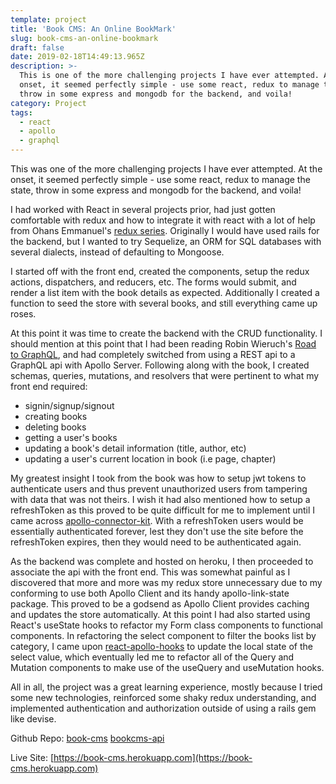 ```yaml
---
template: project
title: 'Book CMS: An Online BookMark'
slug: book-cms-an-online-bookmark
draft: false
date: 2019-02-18T14:49:13.965Z
description: >-
  This is one of the more challenging projects I have ever attempted. At the
  onset, it seemed perfectly simple - use some react, redux to manage the state,
  throw in some express and mongodb for the backend, and voila!
category: Project
tags:
  - react
  - apollo
  - graphql
---
```

This was one of the more challenging projects I have ever attempted. At the onset, it seemed perfectly simple - use some react, redux to manage the state, throw in some express and mongodb for the backend, and voila!

I had worked with React in several projects prior, had just gotten comfortable with redux and how to integrate it with react with a lot of help from Ohans Emmanuel's [redux series](https://thereduxjsbooks.com/). Originally I would have used rails for the backend, but I wanted to try Sequelize, an ORM for SQL databases with several dialects, instead of defaulting to Mongoose.

I started off with the front end, created the components, setup the redux actions, dispatchers, and reducers, etc. The forms would submit, and render a list item with the book details as expected. Additionally I created a function to seed the store with several books, and still everything came up roses.

At this point it was time to create the backend with the CRUD functionality. I should mention at this point that I had been reading Robin Wieruch's [Road to GraphQL](https://roadtoreact.com/course-details?courseId=THE_ROAD_TO_GRAPHQL), and had completely switched from using a REST api to a GraphQL api with Apollo Server. Following along with the book, I created schemas, queries, mutations, and resolvers that were pertinent to what my front end required:


- signin/signup/signout
- creating books
- deleting books
- getting a user's books
- updating a book's detail information (title, author, etc)
- updating a user's current location in book (i.e page, chapter)

My greatest insight I took from the book was how to setup jwt tokens to authenticate users and thus prevent unauthorized users from tampering with data that was not theirs. I wish it had also mentioned how to setup a refreshToken as this proved to be quite difficult for me to implement until I came across [apollo-connector-kit](https://github.com/ecerroni/apollo-connector-kit). With a refreshToken users would be essentially authenticated forever, lest they don't use the site before the refreshToken expires, then they would need to be authenticated again.

As the backend was complete and hosted on heroku, I then proceeded to associate the api with the front end. This was somewhat painful as I discovered that more and more was my redux store unnecessary due to my conforming to use both Apollo Client and its handy apollo-link-state package. This proved to be a godsend as Apollo Client provides caching and updates the store automatically. At this point I had also started using React's useState hooks to refactor my Form class components to functional components. In refactoring the select component to filter the books list by category, I came upon [react-apollo-hooks](https://github.com/trojanowski/react-apollo-hooks) to update the local state of the select value, which eventually led me to refactor all of the Query and Mutation components to make use of the useQuery and useMutation hooks.


All in all, the project was a great learning experience, mostly because I tried some new technologies, reinforced some shaky redux understanding, and implemented authentication and authorization outside of using a rails gem like devise.

Github Repo: [book-cms](https://github.com/cdrani/book-cms)
             [bookcms-api](https://github.com/cdrani/bookcms-api)


Live Site: [https://book-cms.herokuapp.com](https://book-cms.herokuapp.com)
